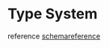 
# Type System

reference [schemareference](https://www.apollographql.com/docs/apollo-server/v2/essentials/schema.html)